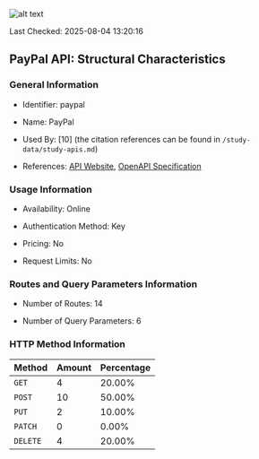 ![alt text](https://img.shields.io/badge/OpenAPI_Specification-Invalid-red.svg)

Last Checked: 2025-08-04 13:20:16

## PayPal API: Structural Characteristics

### General Information

- Identifier: paypal

- Name: PayPal

- Used By: [10] (the citation references can be found in `/study-data/study-apis.md`)

- References: [API Website](https://developer.paypal.com/api/rest), [OpenAPI Specification](https://github.com/paypal/paypal-rest-api-specifications)

### Usage Information

- Availability: Online

- Authentication Method: Key

- Pricing: No

- Request Limits: No

### Routes and Query Parameters Information

- Number of Routes: 14

- Number of Query Parameters: 6

### HTTP Method Information

| Method | Amount | Percentage |
|--------|--------|------------|
| `GET` | 4 | 20.00% |
| `POST` | 10 | 50.00% |
| `PUT` | 2 | 10.00% |
| `PATCH` | 0 | 0.00% |
| `DELETE` | 4 | 20.00% |
